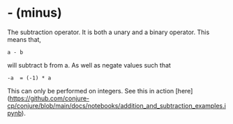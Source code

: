 # - (minus)
The subtraction operator. 
It is both a unary and a binary operator. This means that, 
``` 
a - b 
```
will subtract b from a. As well as negate values such that
```
-a  = (-1) * a 
```

This can only be performed on integers.
See this in action [here] (https://github.com/conjure-cp/conjure/blob/main/docs/notebooks/addition_and_subtraction_examples.ipynb).